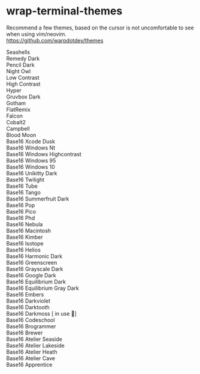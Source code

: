 # wrap-terminal-themes

Recommend a few themes, based on the cursor is not uncomfortable to see when using vim/neovim.    
https://github.com/warpdotdev/themes

Seashells  
Remedy Dark  
Pencil Dark  
Night Owl  
Low Contrast  
High Contrast  
Hyper  
Gruvbox Dark  
Gotham  
FlatRemix  
Falcon  
Cobalt2  
Campbell  
Blood Moon  
Base16 Xcode Dusk  
Base16 Windows Nt  
Base16 Windows Highcontrast  
Base16 Windows 95  
Base16 Windows 10  
Base16 Unikitty Dark  
Base16 Twilight  
Base16 Tube  
Base16 Tango  
Base16 Summerfruit Dark  
Base16 Pop  
Base16 Pico  
Base16 Phd  
Base16 Nebula  
Base16 Macintosh  
Base16 Kimber  
Base16 lsotope  
Base16 Helios  
Base16 Harmonic Dark  
Base16 Greenscreen  
Base16 Grayscale Dark  
Base16 Google Dark  
Base16 Equilibrium Dark  
Base16 Equilibrium Gray Dark  
Base16 Embers  
Base16 Darkviolet  
Base16 Darktooth  
Base16 Darkmoss [ in use 🤗]  
Base16 Codeschool  
Base16 Brogrammer  
Base16 Brewer  
Base16 Atelier Seaside  
Base16 Atelier Lakeside  
Base16 Atelier Heath  
Base16 Atelier Cave  
Base16 Apprentice
